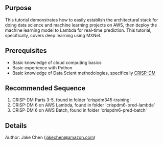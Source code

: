 ## Purpose
This tutorial demonstrates how to easily establish the architectural stack for doing data science and machine learning projects on AWS, then deploy the machine learning model to Lambda for real-time prediction. This tutorial, specifically, covers deep learning using MXNet.


## Prerequisites
- Basic knowledge of cloud computing basics
- Basic experience with Python
- Basic knowledge of Data Scient methodologies, specifically [CRISP-DM](https://en.wikipedia.org/wiki/Cross-industry_standard_process_for_data_mining)


## Recommended Sequence
1. CRISP-DM Parts 3-5, found in folder 'crispdm345-training'
2. CRISP-DM 6 on AWS Lambda, found in folder 'crispdm6-pred-lambda'
3. CRISP-DM 6 on AWS Batch, found in folder 'crispdm6-pred-batch'


## Details
Author: Jake Chen (jakechen@amazon.com)
